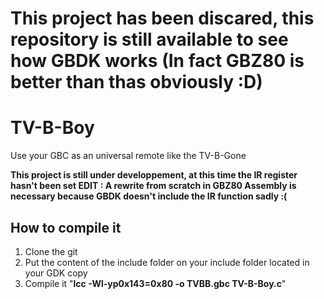 # This project has been discared, this repository is still available to see how GBDK works (In fact GBZ80 is better than thas obviously :D)

# TV-B-Boy
Use your GBC as an universal remote like the TV-B-Gone

**This project is still under developpement, at this time the IR register hasn't been set
EDIT : A rewrite from scratch in GBZ80 Assembly is necessary because GBDK doesn't include the IR function sadly :(**

## How to compile it
1. Clone the git
2. Put the content of the include folder on your include folder located in your GDK copy
3. Compile it "**lcc -Wl-yp0x143=0x80 -o TVBB.gbc TV-B-Boy.c**"
